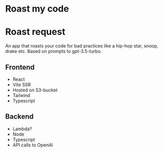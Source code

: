 # Roast my code
# Roast request

An app that roasts your code for bad practices like a hip-hop star, snoop, drake etc.
Based on prompts to gpt-3.5-turbo.

## Frontend
- React
- Vite SSR
- Hosted on S3-bucket
- Tailwind
- Typescript

## Backend 
- Lambda?
- Node
- Typescript
- API calls to OpenAI
